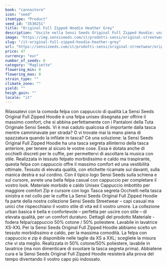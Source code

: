 ```yaml
---
book: "cannastore"
icon: "seed"
itemtype: "Product"
seed_id: "3530251"
title: "Original Full Zipped Hoodie Heather Grey"
description: "Uscite nella Sensi Seeds Original Full Zipped Hoodie: una felpa unisex creata per offrire la massima comodità. Acquistatela ora!"
image: "https://img.sensiseeds.com/it/prodotti-sensi/original-streetwear/original-full-zipped-hoodie-heather-grey-image.png"
slug: "/it-original-full-zipped-hoodie-heather-grey"
url: "https://sensiseeds.com/it/prodotti-sensi/original-streetwear/original-full-zipped-hoodie-heather-grey?a_aid=cannastore"
price: 47
currency: "eur"
number_of_seeds: 0
category: "Magliette"
flowering_min: 0
flowering_max: 0
strain_type: ""
climate_zone: ""
yield: ""
heigh_gain: ""
locale: "it"
---
```

Rilassatevi con la comoda felpa con cappuccio di qualità La Sensi Seeds Original Full Zipped Hoodie è una felpa unisex disegnata per offrire il massimo comfort, che si abbina perfettamente con i Pantaloni della Tuta Originale Sensi Seeds. Vi è mai caduto qualcosa di importante dalla tasca mentre camminavate per strada? O vi trovate mai la mano piena di spazzatura quando la infilate in tasca? Cè una soluzione: la Sensi Seeds Original Full Zipped Hoodie ha una tasca segreta allinterno della tasca anteriore, per tenere al sicuro le vostre cose. Essa è dotata anche di occhielli discreti per le cuffie, per permettervi di ascoltare la musica con stile. Realizzata in tessuto felpato morbidissimo e caldo ma traspirante, questa felpa con cappuccio offre il massimo comfort ed una vestibilità ottimale. Tessuto di elevata qualità, con etichette ricamate sul davanti, sulla manica destra e sul cordino. Con il tipico logo Sensi Seeds sulla schiena e sul cursore, avrete una bella felpa casual con cappuccio per completare il vostro look. Materiale morbido e caldo Unisex Cappuccio imbottito per maggiore comfort Zip e cursore con logo Tasca segreta Occhielli nella tasca sinistra e nel collo per le cuffie La Sensi Seeds Original Full Zipped Hoodie fa parte della nostra collezione Sensi Seeds Streetwear – capi casual ma unici che rispecchiano il vostro stile di vita ed il vostro umore. La collezione urban basica è bella e confortevole – perfetta per uscire con stile – di elevata qualità, per un comfort duraturo. Dettagli del prodotto Materiale - fodera felpa/cappuccio 50% cotone / 50% poliestere. Lavabile in lavatrice XS-XXL Per la Sensi Seeds Original Full Zipped Hoodie abbiamo scelto un tessuto morbidissimo e caldo, per la massima comodità. La felpa con cappuccio e zip è disponibile nelle taglie da XS a XXL; scegliete la misura che vi sta meglio. Realizzata in 50% cotone/50% poliestere, lavabile in lavatrice (ma non dimenticare di svuotare la tasca segreta prima). Abbiatene cura e la Sensi Seeds Original Full Zipped Hoodie resisterà alla prova del tempo diventando il vostro capo più indossato.
